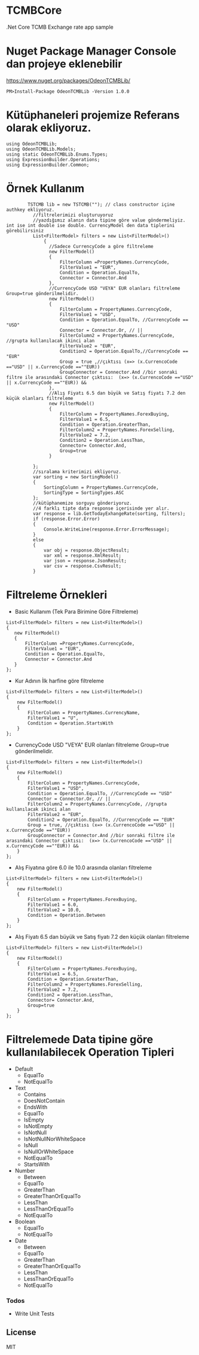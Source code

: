 
# TCMBCore
.Net Core TCMB Exchange rate app sample 

# Nuget Package Manager Console dan projeye eklenebilir
https://www.nuget.org/packages/OdeonTCMBLib/
```
PM>Install-Package OdeonTCMBLib -Version 1.0.0
```

# Kütüphaneleri projemize Referans olarak ekliyoruz.
```CSharp
using OdeonTCMBLib;
using OdeonTCMBLib.Models;
using static OdeonTCMBLib.Enums.Types;
using ExpressionBuilder.Operations;
using ExpressionBuilder.Common;
```
# Örnek Kullanım
```CSharp
		TSTCMB lib = new TSTCMB(""); // class constructor içine authkey ekliyoruz.
          //filtrelerimizi oluşturuyoruz
          //yazdığımız alanın data tipine göre value göndermeliyiz. int ise int double ise double. CurrencyModel den data tiplerini görebilirsiniz
          List<FilterModel> filters = new List<FilterModel>()
			  {
				//Sadece CurrencyCode a göre filtreleme
				new FilterModel()
				{
					FilterColumn =PropertyNames.CurrencyCode,
					FilterValue1 = "EUR",
					Condition = Operation.EqualTo,
					Connector = Connector.And
				},
				//CurrencyCode USD "VEYA" EUR olanları filtreleme Group=true gönderilmelidir.
				new FilterModel()
				{
					FilterColumn = PropertyNames.CurrencyCode,
					FilterValue1 = "USD",
					Condition = Operation.EqualTo, //CurrencyCode == "USD"
					Connector = Connector.Or, // || 
					FilterColumn2 = PropertyNames.CurrencyCode, //grupta kullanılacak ikinci alan
					FilterValue2 = "EUR",
					Condition2 = Operation.EqualTo,//CurrencyCode == "EUR"
					Group = true ,//çıktısı (x=> (x.CurrencoCode =="USD" || x.CurrencyCode ==""EUR))
					GroupConnector = Connector.And //bir sonraki filtre ile arasındaki Connector çıktısı:  (x=> (x.CurrencoCode =="USD" || x.CurrencyCode ==""EUR)) && 
				},        
				//Alış Fiyatı 6.5 dan büyük ve Satış fiyatı 7.2 den küçük olanları filtreleme
				new FilterModel()
				{
					FilterColumn = PropertyNames.ForexBuying,
					FilterValue1 = 6.5,
					Condition = Operation.GreaterThan,
					FilterColumn2 = PropertyNames.ForexSelling,
					FilterValue2 = 7.2,
					Condition2 = Operation.LessThan,
					Connector= Connector.And,
					Group=true
				}

          };
          //sıralama kriterimizi ekliyoruz. 
          var sorting = new SortingModel()
          {
              SortingColumn = PropertyNames.CurrencyCode,
              SortingType = SortingTypes.ASC
          };
          //kütüphanemize sorguyu gönderiyoruz.
          //4 farklı tipte data response içerisinde yer alır.
          var response = lib.GetTodayExhangeRate(sorting, filters);
          if (response.Error.Error)
          {
              Console.WriteLine(response.Error.ErrorMessage);
          }
          else
          {
              var obj = response.ObjectResult;
              var xml = response.XmlResult;
              var json = response.JsonResult;
              var csv = response.CsvResult;
          }
```
# Filtreleme Örnekleri
   - Basic Kullanım (Tek Para Birimine Göre Filtreleme)
 ```CSharp
 List<FilterModel> filters = new List<FilterModel>()
{ 
	new FilterModel()
	{
		FilterColumn =PropertyNames.CurrencyCode,
		FilterValue1 = "EUR",
		Condition = Operation.EqualTo,
		Connector = Connector.And
	}
};
 ```
 - Kur Adının İlk harfine göre filtreleme
```CSharp
List<FilterModel> filters = new List<FilterModel>()
{ 
	new FilterModel()
	{
		FilterColumn = PropertyNames.CurrencyName,
		FilterValue1 = "U",
		Condition = Operation.StartsWith
	}
};
```
 - CurrencyCode USD "VEYA" EUR olanları filtreleme Group=true gönderilmelidir.
```CSharp
List<FilterModel> filters = new List<FilterModel>()
{
	new FilterModel()
	{
		FilterColumn = PropertyNames.CurrencyCode,
		FilterValue1 = "USD",
		Condition = Operation.EqualTo, //CurrencyCode == "USD"
		Connector = Connector.Or, // || 
		FilterColumn2 = PropertyNames.CurrencyCode, //grupta kullanılacak ikinci alan
		FilterValue2 = "EUR",
		Condition2 = Operation.EqualTo, //CurrencyCode == "EUR"
		Group = true, //çıktısı (x=> (x.CurrencoCode =="USD" || x.CurrencyCode ==""EUR))
		GroupConnector = Connector.And //bir sonraki filtre ile arasındaki Connector çıktısı:  (x=> (x.CurrencoCode =="USD" || x.CurrencyCode ==""EUR)) && 
	}
};
```
 - Alış Fiyatına göre 6.0 ile 10.0 arasında olanları filtreleme
```CSharp
List<FilterModel> filters = new List<FilterModel>()
{
	new FilterModel()
	{
		FilterColumn = PropertyNames.ForexBuying,
		FilterValue1 = 6.0,
		FilterValue2 = 10.0,
		Condition = Operation.Between
	}
};
```
 - Alış Fiyatı 6.5 dan büyük ve Satış fiyatı 7.2 den küçük olanları filtreleme
```CSharp
List<FilterModel> filters = new List<FilterModel>()
{
	new FilterModel()
	{
		FilterColumn = PropertyNames.ForexBuying,
		FilterValue1 = 6.5,
		Condition = Operation.GreaterThan,
		FilterColumn2 = PropertyNames.ForexSelling,
		FilterValue2 = 7.2,
		Condition2 = Operation.LessThan,
		Connector= Connector.And,
		Group=true
	}
};
```
# Filtrelemede Data tipine göre kullanılabilecek Operation Tipleri
 

<ul>
<li>Default
<ul>
<li>EqualTo</li>
<li>NotEqualTo</li>
</ul>
</li>
<li>Text
<ul>
<li>Contains</li>
<li>DoesNotContain</li>
<li>EndsWith</li>
<li>EqualTo</li>
<li>IsEmpty</li>
<li>IsNotEmpty</li>
<li>IsNotNull</li>
<li>IsNotNullNorWhiteSpace</li>
<li>IsNull</li>
<li>IsNullOrWhiteSpace</li>
<li>NotEqualTo</li>
<li>StartsWith</li>
</ul>
</li>
<li>Number
<ul>
<li>Between</li>
<li>EqualTo</li>
<li>GreaterThan</li>
<li>GreaterThanOrEqualTo</li>
<li>LessThan</li>
<li>LessThanOrEqualTo</li>
<li>NotEqualTo</li>
</ul>
</li>
<li>Boolean
<ul>
<li>EqualTo</li>
<li>NotEqualTo</li>
</ul>
</li>
<li>Date
<ul>
<li>Between</li>
<li>EqualTo</li>
<li>GreaterThan</li>
<li>GreaterThanOrEqualTo</li>
<li>LessThan</li>
<li>LessThanOrEqualTo</li>
<li>NotEqualTo</li>
</ul>
</li>
</ul>

### Todos

 - Write Unit Tests

License
----

MIT



